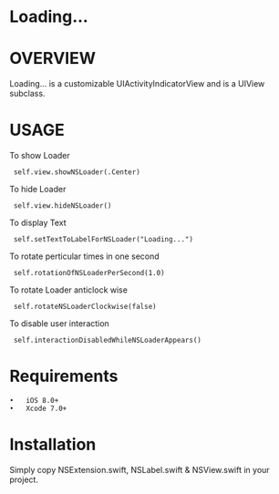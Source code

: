 # Loading...

<html>
<body>

<h1> OVERVIEW </h1>

  Loading... is a customizable UIActivityIndicatorView and is a UIView subclass.

<h1> USAGE </h1>

To show Loader

     self.view.showNSLoader(.Center)
     
To hide Loader

     self.view.hideNSLoader()

To display Text

     self.setTextToLabelForNSLoader("Loading...")

To rotate perticular times in one second

     self.rotationOfNSLoaderPerSecond(1.0)

To rotate Loader anticlock wise

     self.rotateNSLoaderClockwise(false)

To disable user interaction

     self.interactionDisabledWhileNSLoaderAppears()


<h1>Requirements</h1>

	•	iOS 8.0+ 
	•	Xcode 7.0+


<h1>Installation</h1>

Simply copy NSExtension.swift, NSLabel.swift & NSView.swift in your project. 

</html>
